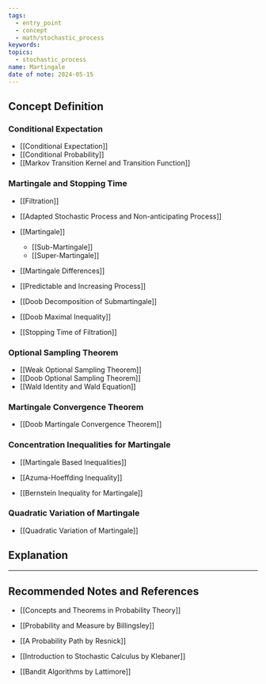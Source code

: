 ```yaml
---
tags:
  - entry_point
  - concept
  - math/stochastic_process
keywords: 
topics:
  - stochastic_process
name: Martingale
date of note: 2024-05-15
---
```


## Concept Definition

### Conditional Expectation

- [[Conditional Expectation]]
- [[Conditional Probability]]
- [[Markov Transition Kernel and Transition Function]]


### Martingale and Stopping Time

- [[Filtration]]
- [[Adapted Stochastic Process and Non-anticipating Process]]
- [[Martingale]]
	- [[Sub-Martingale]]
	- [[Super-Martingale]]
- [[Martingale Differences]]
- [[Predictable and Increasing Process]]

- [[Doob Decomposition of Submartingale]]
- [[Doob Maximal Inequality]]
- [[Stopping Time of Filtration]]


### Optional Sampling Theorem

- [[Weak Optional Sampling Theorem]]
- [[Doob Optional Sampling Theorem]]
- [[Wald Identity and Wald Equation]]

### Martingale Convergence Theorem

- [[Doob Martingale Convergence Theorem]]

### Concentration Inequalities for Martingale

- [[Martingale Based Inequalities]]

- [[Azuma-Hoeffding Inequality]]
- [[Bernstein Inequality for Martingale]]

### Quadratic Variation of Martingale

- [[Quadratic Variation of Martingale]]



## Explanation





-----------
##  Recommended Notes and References

- [[Concepts and Theorems in Probability Theory]]

- [[Probability and Measure by Billingsley]]
- [[A Probability Path by Resnick]]
- [[Introduction to Stochastic Calculus by Klebaner]]
- [[Bandit Algorithms by Lattimore]]